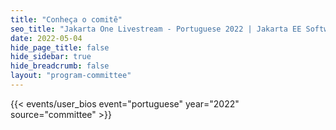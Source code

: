 ```yaml
---
title: "Conheça o comitê"
seo_title: "Jakarta One Livestream - Portuguese 2022 | Jakarta EE Software | Cloud Native"
date: 2022-05-04
hide_page_title: false
hide_sidebar: true
hide_breadcrumb: false
layout: "program-committee"
---
```


{{< events/user_bios event="portuguese" year="2022"  source="committee" >}}
